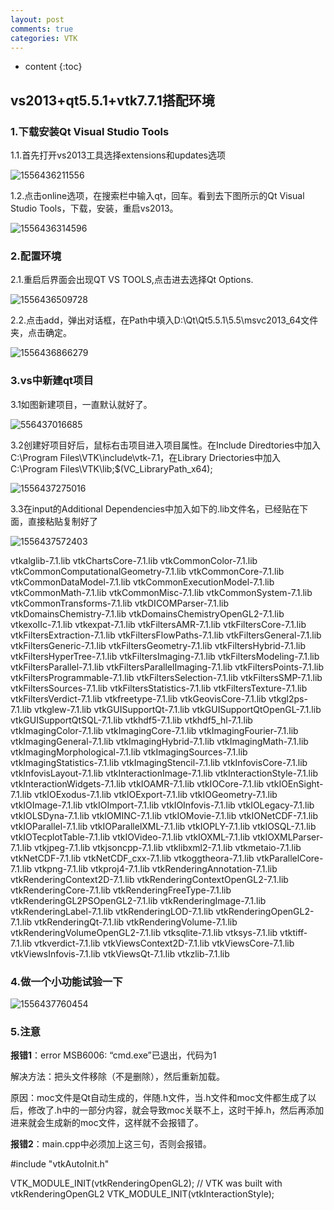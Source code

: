 ```yaml
---
layout: post
comments: true
categories: VTK
---
```

* content
{:toc}
## vs2013+qt5.5.1+vtk7.7.1搭配环境

### 1.下载安装Qt Visual Studio Tools

1.1.首先打开vs2013工具选择extensions和updates选项

![1556436211556](https://raw.githubusercontent.com/MaoChengEr/maochenger.github.io/master/imgs/1556436211556.png)

1.2.点击online选项，在搜索栏中输入qt，回车。看到去下图所示的Qt Visual Studio Tools，下载，安装，重启vs2013。

![1556436314596](https://raw.githubusercontent.com/MaoChengEr/maochenger.github.io/master/imgs/1556436314596.png)

### 2.配置环境

2.1.重启后界面会出现QT VS TOOLS,点击进去选择Qt Options.

![1556436509728](https://raw.githubusercontent.com/MaoChengEr/maochenger.github.io/master/imgs/1556436509728.png)

2.2.点击add，弹出对话框，在Path中填入D:\Qt\Qt5.5.1\5.5\msvc2013_64文件夹，点击确定。

![1556436866279](https://raw.githubusercontent.com/MaoChengEr/maochenger.github.io/master/imgs/1556436866279.png)

### 3.vs中新建qt项目

3.1如图新建项目，一直默认就好了。

![556437016685](https://raw.githubusercontent.com/MaoChengEr/maochenger.github.io/master/imgs/1556437076942.png)

3.2创建好项目好后，鼠标右击项目进入项目属性。在Include Diredtories中加入 C:\Program Files\VTK\include\vtk-7.1，在Library Driectories中加入C:\Program Files\VTK\lib;$(VC_LibraryPath_x64);

![1556437275016](https://raw.githubusercontent.com/MaoChengEr/maochenger.github.io/master/imgs/1556437275016.png)

3.3在input的Additional Dependencies中加入如下的.lib文件名，已经贴在下面，直接粘贴复制好了

![1556437572403](https://raw.githubusercontent.com/MaoChengEr/maochenger.github.io/master/imgs/1556437572403.png)

vtkalglib-7.1.lib
vtkChartsCore-7.1.lib
vtkCommonColor-7.1.lib
vtkCommonComputationalGeometry-7.1.lib
vtkCommonCore-7.1.lib
vtkCommonDataModel-7.1.lib
vtkCommonExecutionModel-7.1.lib
vtkCommonMath-7.1.lib
vtkCommonMisc-7.1.lib
vtkCommonSystem-7.1.lib
vtkCommonTransforms-7.1.lib
vtkDICOMParser-7.1.lib
vtkDomainsChemistry-7.1.lib
vtkDomainsChemistryOpenGL2-7.1.lib
vtkexoIIc-7.1.lib
vtkexpat-7.1.lib
vtkFiltersAMR-7.1.lib
vtkFiltersCore-7.1.lib
vtkFiltersExtraction-7.1.lib
vtkFiltersFlowPaths-7.1.lib
vtkFiltersGeneral-7.1.lib
vtkFiltersGeneric-7.1.lib
vtkFiltersGeometry-7.1.lib
vtkFiltersHybrid-7.1.lib
vtkFiltersHyperTree-7.1.lib
vtkFiltersImaging-7.1.lib
vtkFiltersModeling-7.1.lib
vtkFiltersParallel-7.1.lib
vtkFiltersParallelImaging-7.1.lib
vtkFiltersPoints-7.1.lib
vtkFiltersProgrammable-7.1.lib
vtkFiltersSelection-7.1.lib
vtkFiltersSMP-7.1.lib
vtkFiltersSources-7.1.lib
vtkFiltersStatistics-7.1.lib
vtkFiltersTexture-7.1.lib
vtkFiltersVerdict-7.1.lib
vtkfreetype-7.1.lib
vtkGeovisCore-7.1.lib
vtkgl2ps-7.1.lib
vtkglew-7.1.lib
vtkGUISupportQt-7.1.lib
vtkGUISupportQtOpenGL-7.1.lib
vtkGUISupportQtSQL-7.1.lib
vtkhdf5-7.1.lib
vtkhdf5_hl-7.1.lib
vtkImagingColor-7.1.lib
vtkImagingCore-7.1.lib
vtkImagingFourier-7.1.lib
vtkImagingGeneral-7.1.lib
vtkImagingHybrid-7.1.lib
vtkImagingMath-7.1.lib
vtkImagingMorphological-7.1.lib
vtkImagingSources-7.1.lib
vtkImagingStatistics-7.1.lib
vtkImagingStencil-7.1.lib
vtkInfovisCore-7.1.lib
vtkInfovisLayout-7.1.lib
vtkInteractionImage-7.1.lib
vtkInteractionStyle-7.1.lib
vtkInteractionWidgets-7.1.lib
vtkIOAMR-7.1.lib
vtkIOCore-7.1.lib
vtkIOEnSight-7.1.lib
vtkIOExodus-7.1.lib
vtkIOExport-7.1.lib
vtkIOGeometry-7.1.lib
vtkIOImage-7.1.lib
vtkIOImport-7.1.lib
vtkIOInfovis-7.1.lib
vtkIOLegacy-7.1.lib
vtkIOLSDyna-7.1.lib
vtkIOMINC-7.1.lib
vtkIOMovie-7.1.lib
vtkIONetCDF-7.1.lib
vtkIOParallel-7.1.lib
vtkIOParallelXML-7.1.lib
vtkIOPLY-7.1.lib
vtkIOSQL-7.1.lib
vtkIOTecplotTable-7.1.lib
vtkIOVideo-7.1.lib
vtkIOXML-7.1.lib
vtkIOXMLParser-7.1.lib
vtkjpeg-7.1.lib
vtkjsoncpp-7.1.lib
vtklibxml2-7.1.lib
vtkmetaio-7.1.lib
vtkNetCDF-7.1.lib
vtkNetCDF_cxx-7.1.lib
vtkoggtheora-7.1.lib
vtkParallelCore-7.1.lib
vtkpng-7.1.lib
vtkproj4-7.1.lib
vtkRenderingAnnotation-7.1.lib
vtkRenderingContext2D-7.1.lib
vtkRenderingContextOpenGL2-7.1.lib
vtkRenderingCore-7.1.lib
vtkRenderingFreeType-7.1.lib
vtkRenderingGL2PSOpenGL2-7.1.lib
vtkRenderingImage-7.1.lib
vtkRenderingLabel-7.1.lib
vtkRenderingLOD-7.1.lib
vtkRenderingOpenGL2-7.1.lib
vtkRenderingQt-7.1.lib
vtkRenderingVolume-7.1.lib
vtkRenderingVolumeOpenGL2-7.1.lib
vtksqlite-7.1.lib
vtksys-7.1.lib
vtktiff-7.1.lib
vtkverdict-7.1.lib
vtkViewsContext2D-7.1.lib
vtkViewsCore-7.1.lib
vtkViewsInfovis-7.1.lib
vtkViewsQt-7.1.lib
vtkzlib-7.1.lib

### 4.做一个小功能试验一下

![1556437760454](https://raw.githubusercontent.com/MaoChengEr/maochenger.github.io/master/imgs/1556437760454.png)

### 5.注意

**报错1**：error MSB6006: “cmd.exe”已退出，代码为1

解决方法：把头文件移除（不是删除），然后重新加载。

原因：moc文件是Qt自动生成的，伴随.h文件，当.h文件和moc文件都生成了以后，修改了.h中的一部分内容，就会导致moc关联不上，这时干掉.h，然后再添加进来就会生成新的moc文件，这样就不会报错了。

**报错2**：main.cpp中必须加上这三句，否则会报错。

#include "vtkAutoInit.h"

VTK_MODULE_INIT(vtkRenderingOpenGL2); // VTK was built with vtkRenderingOpenGL2
VTK_MODULE_INIT(vtkInteractionStyle);